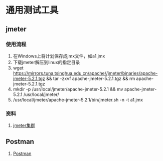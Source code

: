 # 通用测试工具

## jmeter
### 使用流程
1. 在Windows上将计划保存成jmx文件，如a1.jmx
1. 下载jmeter解压到linux的指定目录
  1. wget https://mirrors.tuna.tsinghua.edu.cn/apache//jmeter/binaries/apache-jmeter-5.2.1.tgz && tar -zxvf apache-jmeter-5.2.1.tgz && rm apache-jmeter-5.2.1.tgz
  1. mkdir -p /usr/local/jmeter/apache-jmeter-5.2.1 && mv apache-jmeter-5.2.1 /usr/local/jmeter/
1. /usr/local/jmeter/apache-jmeter-5.2.1/bin/jmeter.sh -n -t a1.jmx

### 资料
1. [jmeter集群](https://my.oschina.net/u/1241970/blog/635507)

## Postman
1. [Postman](https://blog.csdn.net/u012453843/article/details/78537040)
